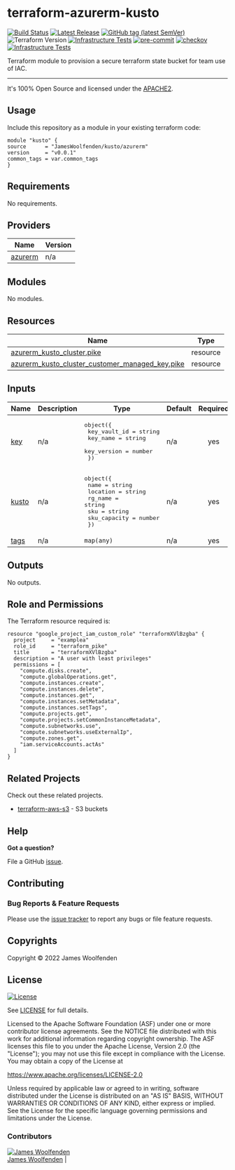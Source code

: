 # terraform-azurerm-kusto

[![Build Status](https://github.com/JamesWoolfenden/terraform-azurerm-kusto/workflows/Verify%20and%20Bump/badge.svg?branch=master)](https://github.com/JamesWoolfenden/terraform-azurerm-kusto)
[![Latest Release](https://img.shields.io/github/release/JamesWoolfenden/terraform-azurerm-kusto.svg)](https://github.com/JamesWoolfenden/terraform-azurerm-kusto/releases/latest)
[![GitHub tag (latest SemVer)](https://img.shields.io/github/tag/JamesWoolfenden/terraform-azurerm-kusto.svg?label=latest)](https://github.com/JamesWoolfenden/terraform-azurerm-kusto/releases/latest)
![Terraform Version](https://img.shields.io/badge/tf-%3E%3D0.14.0-blue.svg)
[![Infrastructure Tests](https://www.bridgecrew.cloud/badges/github/JamesWoolfenden/terraform-azurerm-kusto/cis_aws)](https://www.bridgecrew.cloud/link/badge?vcs=github&fullRepo=JamesWoolfenden%2Fterraform-azurerm-kusto&benchmark=CIS+AWS+V1.2)
[![pre-commit](https://img.shields.io/badge/pre--commit-enabled-brightgreen?logo=pre-commit&logoColor=white)](https://github.com/pre-commit/pre-commit)
[![checkov](https://img.shields.io/badge/checkov-verified-brightgreen)](https://www.checkov.io/)
[![Infrastructure Tests](https://www.bridgecrew.cloud/badges/github/jameswoolfenden/terraform-azurerm-kusto/general)](https://www.bridgecrew.cloud/link/badge?vcs=github&fullRepo=JamesWoolfenden%2Fterraform-azurerm-kusto&benchmark=INFRASTRUCTURE+SECURITY)

Terraform module to provision a secure terraform state bucket for team use of IAC.

---

It's 100% Open Source and licensed under the [APACHE2](LICENSE).

## Usage

Include this repository as a module in your existing terraform code:

```hcl
module "kusto" {
source      = "JamesWoolfenden/kusto/azurerm"
version     = "v0.0.1"
common_tags = var.common_tags
}
```

<!-- BEGINNING OF PRE-COMMIT-TERRAFORM DOCS HOOK -->
## Requirements

No requirements.

## Providers

| Name | Version |
|------|---------|
| <a name="provider_azurerm"></a> [azurerm](#provider\_azurerm) | n/a |

## Modules

No modules.

## Resources

| Name | Type |
|------|------|
| [azurerm_kusto_cluster.pike](https://registry.terraform.io/providers/hashicorp/azurerm/latest/docs/resources/kusto_cluster) | resource |
| [azurerm_kusto_cluster_customer_managed_key.pike](https://registry.terraform.io/providers/hashicorp/azurerm/latest/docs/resources/kusto_cluster_customer_managed_key) | resource |

## Inputs

| Name | Description | Type | Default | Required |
|------|-------------|------|---------|:--------:|
| <a name="input_key"></a> [key](#input\_key) | n/a | <pre>object({<br>    key_vault_id = string<br>    key_name     = string<br>    key_version  = number<br>  })</pre> | n/a | yes |
| <a name="input_kusto"></a> [kusto](#input\_kusto) | n/a | <pre>object({<br>    name         = string<br>    location     = string<br>    rg_name      = string<br>    sku          = string<br>    sku_capacity = number<br>  })</pre> | n/a | yes |
| <a name="input_tags"></a> [tags](#input\_tags) | n/a | `map(any)` | n/a | yes |

## Outputs

No outputs.
<!-- END OF PRE-COMMIT-TERRAFORM DOCS HOOK -->

## Role and Permissions

<!-- BEGINNING OF PRE-COMMIT-PIKE DOCS HOOK -->
The Terraform resource required is:

```golang
resource "google_project_iam_custom_role" "terraformXVlBzgba" {
  project     = "examplea"
  role_id     = "terraform_pike"
  title       = "terraformXVlBzgba"
  description = "A user with least privileges"
  permissions = [
    "compute.disks.create",
    "compute.globalOperations.get",
    "compute.instances.create",
    "compute.instances.delete",
    "compute.instances.get",
    "compute.instances.setMetadata",
    "compute.instances.setTags",
    "compute.projects.get",
    "compute.projects.setCommonInstanceMetadata",
    "compute.subnetworks.use",
    "compute.subnetworks.useExternalIp",
    "compute.zones.get",
    "iam.serviceAccounts.actAs"
  ]
}

```
<!-- END OF PRE-COMMIT-PIKE DOCS HOOK -->
## Related Projects

Check out these related projects.

- [terraform-aws-s3](https://github.com/jameswoolfenden/terraform-aws-s3) - S3 buckets

## Help

**Got a question?**

File a GitHub [issue](https://github.com/JamesWoolfenden/terraform-azurerm-kusto/issues).

## Contributing

### Bug Reports & Feature Requests

Please use the [issue tracker](https://github.com/JamesWoolfenden/terraform-azurerm-kusto/issues) to report any bugs or file feature requests.

## Copyrights

Copyright © 2022 James Woolfenden

## License

[![License](https://img.shields.io/badge/License-Apache%202.0-blue.svg)](https://opensource.org/licenses/Apache-2.0)

See [LICENSE](LICENSE) for full details.

Licensed to the Apache Software Foundation (ASF) under one
or more contributor license agreements. See the NOTICE file
distributed with this work for additional information
regarding copyright ownership. The ASF licenses this file
to you under the Apache License, Version 2.0 (the
"License"); you may not use this file except in compliance
with the License. You may obtain a copy of the License at

<https://www.apache.org/licenses/LICENSE-2.0>

Unless required by applicable law or agreed to in writing,
software distributed under the License is distributed on an
"AS IS" BASIS, WITHOUT WARRANTIES OR CONDITIONS OF ANY
KIND, either express or implied. See the License for the
specific language governing permissions and limitations
under the License.

### Contributors

[![James Woolfenden][jameswoolfenden_avatar]][jameswoolfenden_homepage]<br/>[James Woolfenden][jameswoolfenden_homepage] |

[jameswoolfenden_homepage]: https://github.com/jameswoolfenden
[jameswoolfenden_avatar]: https://github.com/jameswoolfenden.png?size=150
